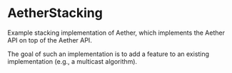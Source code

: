 AetherStacking
==============

Example stacking implementation of Aether, which implements the 
Aether API on top of the Aether API. 

The goal of such an implementation is to add a feature to an existing 
implementation (e.g., a multicast algorithm).


